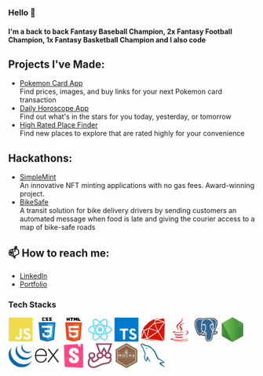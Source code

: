 ### Hello 👋

#### I'm a back to back Fantasy Baseball Champion, 2x Fantasy Football Champion, 1x Fantasy Basketball Champion and I also code
## Projects I've Made:
* [Pokemon Card App](https://jaeykimmy.github.io/pokemontcg/)<br />
Find prices, images, and buy links for your next Pokemon card transaction
* [Daily Horoscope App](https://jaeykimmy.github.io/horoscope/)<br />
Find out what's in the stars for you today, yesterday, or tomorrow
* [High Rated Place Finder](https://jaeykimmy-makes-great-sites.netlify.app/)<br/>
Find new places to explore that are rated highly for your convenience
## Hackathons:
* [SimpleMint](https://devpost.com/software/nft-creator)<br/>
An innovative NFT minting applications with no gas fees. Award-winning project.
* [BikeSafe](https://www.canva.com/design/DAFL7T4GxYE/2e1_i1d1ycOOdOXxorqejQ/view?utm_content=DAFL7T4GxYE&utm_campaign=designshare&utm_medium=link&utm_source=recording_view)<br/>
A transit solution for bike delivery drivers by sending customers an automated message when food is late and giving the courier access to a map of bike-safe roads
## 📫 How to reach me: 
* [LinkedIn](https://www.linkedin.com/in/jjykim/)
* <a href ="https://jaeykimmy.github.io/personal-portfolio/">Portfolio</a>


### Tech Stacks

<img src="https://github.com/devicons/devicon/blob/master/icons/javascript/javascript-plain.svg" alt="JavaScript Logo" width="50" height="50"/> <img src="https://github.com/devicons/devicon/blob/master/icons/css3/css3-original-wordmark.svg" alt="CSS Logo" width="50" height="50"/>
<img src="https://github.com/devicons/devicon/blob/master/icons/html5/html5-original-wordmark.svg" alt="CSS Logo" width="50" height="50"/>
<img src="https://github.com/devicons/devicon/blob/master/icons/react/react-original.svg" alt="CSS Logo" width="50" height="50"/>
<img src="https://github.com/devicons/devicon/blob/master/icons/typescript/typescript-original.svg" alt="CSS Logo" width="50" height="50"/>
<img src="https://github.com/devicons/devicon/blob/master/icons/ruby/ruby-plain.svg" alt="CSS Logo" width="50" height="50"/>
<img src="https://github.com/devicons/devicon/blob/master/icons/java/java-plain.svg" alt="JavaScript Logo" width="50" height="50"/>
<img src="https://github.com/devicons/devicon/blob/master/icons/postgresql/postgresql-original.svg" alt="CSS Logo" width="50" height="50"/>
<img src="https://github.com/devicons/devicon/blob/master/icons/nodejs/nodejs-original.svg" alt="CSS Logo" width="50" height="50"/>
<img src="https://github.com/devicons/devicon/blob/master/icons/jquery/jquery-original.svg" alt="CSS Logo" width="50" height="50"/>
<img src="https://github.com/devicons/devicon/blob/master/icons/express/express-original.svg" alt="CSS Logo" width="50" height="50"/>
<img src="https://github.com/devicons/devicon/blob/master/icons/storybook/storybook-original.svg" alt="CSS Logo" width="50" height="50"/>
<img src="https://github.com/devicons/devicon/blob/master/icons/jest/jest-plain.svg" alt="CSS Logo" width="50" height="50"/>
<img src="https://github.com/devicons/devicon/blob/master/icons/mocha/mocha-plain.svg" alt="CSS Logo" width="50" height="50"/>
<img src="https://github.com/devicons/devicon/blob/master/icons/mysql/mysql-original.svg" alt="CSS Logo" width="50" height="50"/>


<!--
**jaeykimmy/jaeykimmy** is a ✨ _special_ ✨ repository because its `README.md` (this file) appears on your GitHub profile.

Here are some ideas to get you started:

- 🔭 I’m currently working on ...
- 🌱 I’m currently learning ...
- 👯 I’m looking to collaborate on ...
- 🤔 I’m looking for help with ...
- 💬 Ask me about ...
- 📫 How to reach me: ...
- 😄 Pronouns: ...
- ⚡ Fun fact: ...
-->
